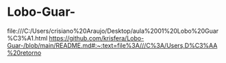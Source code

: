 # Lobo-Guar-

file:///C:/Users/crisiano%20Araujo/Desktop/aula%2001%20Lobo%20Guar%C3%A1.html
https://github.com/krisfera/Lobo-Guar-/blob/main/README.md#:~:text=file%3A///C%3A/Users,D%C3%AA%20retorno
